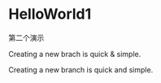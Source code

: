# HelloWorld1
第二个演示

Creating a new brach is quick & simple.

Creating a new branch is quick and simple.

